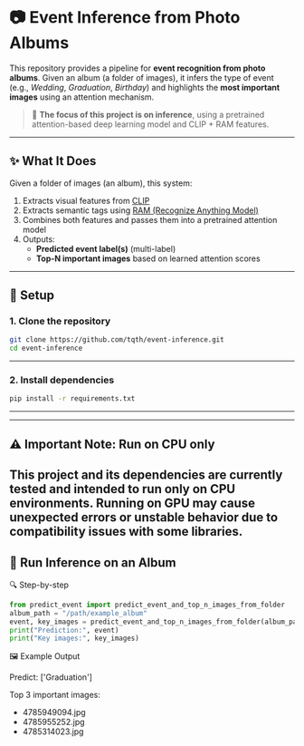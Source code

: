 # 📷 Event Inference from Photo Albums

This repository provides a pipeline for **event recognition from photo albums**. Given an album (a folder of images), it infers the type of event (e.g., *Wedding*, *Graduation*, *Birthday*) and highlights the **most important images** using an attention mechanism.

> 🧠 **The focus of this project is on inference**, using a pretrained attention-based deep learning model and CLIP + RAM features.

---

## ✨ What It Does

Given a folder of images (an album), this system:

1. Extracts visual features from [CLIP](https://github.com/openai/CLIP)
2. Extracts semantic tags using [RAM (Recognize Anything Model)](https://github.com/zhang-tao-whu/Recognize-Anything)
3. Combines both features and passes them into a pretrained attention model
4. Outputs:
   - **Predicted event label(s)** (multi-label)
   - **Top-N important images** based on learned attention scores

---

## 🔧 Setup

### 1. Clone the repository

```bash
git clone https://github.com/tqth/event-inference.git
cd event-inference
```
---
### 2. Install dependencies
```bash
pip install -r requirements.txt
```

---

---
## ⚠️ Important Note: Run on CPU only
This project and its dependencies are currently tested and intended to run only on CPU environments.
Running on GPU may cause unexpected errors or unstable behavior due to compatibility issues with some libraries.
---

## 🚀 Run Inference on an Album
🔍 Step-by-step
```python
from predict_event import predict_event_and_top_n_images_from_folder
album_path = "/path/example_album"
event, key_images = predict_event_and_top_n_images_from_folder(album_path, n_key_images= 5)
print("Prediction:", event)
print("Key images:", key_images)
```

🖼️ Example Output

Predict: ['Graduation']

Top 3 important images:
 - 4785949094.jpg
 - 4785955252.jpg
 - 4785314023.jpg


